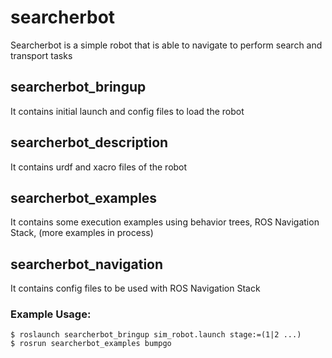 # searcherbot
Searcherbot is a simple robot that is able to navigate to perform search and transport tasks

## searcherbot_bringup
It contains initial launch and config files to load the robot

## searcherbot_description
It contains urdf and xacro files of the robot

## searcherbot_examples
It contains some execution examples using behavior trees, ROS Navigation Stack, (more examples in process)

## searcherbot_navigation
It contains config files to be used with ROS Navigation Stack

### Example Usage:
~~~
$ roslaunch searcherbot_bringup sim_robot.launch stage:=(1|2 ...)
$ rosrun searcherbot_examples bumpgo
~~~
